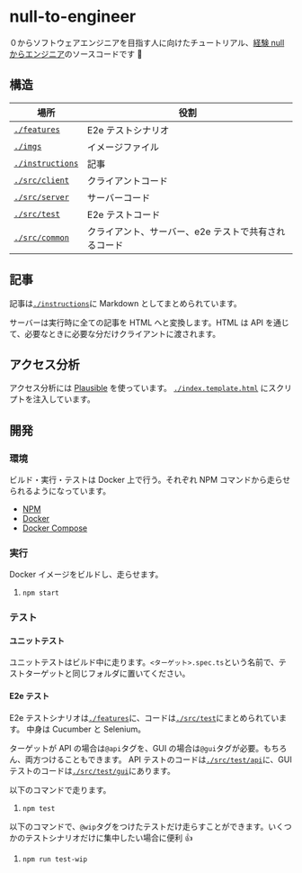 # null-to-engineer

０からソフトウェアエンジニアを目指す人に向けたチュートリアル、[経験 null からエンジニア](https://null-to.engineer)のソースコードです 🎉

## 構造

| 場所                               | 役割                                                 |
| ---------------------------------- | ---------------------------------------------------- |
| [`./features`](./features)         | E2e テストシナリオ                                   |
| [`./imgs`](./imgs)                 | イメージファイル                                     |
| [`./instructions`](./instructions) | 記事                                                 |
| [`./src/client`](./src/client)     | クライアントコード                                   |
| [`./src/server`](./src/server)     | サーバーコード                                       |
| [`./src/test`](./src/test)         | E2e テストコード                                     |
| [`./src/common`](./src/common)     | クライアント、サーバー、e2e テストで共有されるコード |

## 記事

記事は[`./instructions`](./instructions)に Markdown としてまとめられています。

サーバーは実行時に全ての記事を HTML へと変換します。HTML は API を通じて、必要なときに必要な分だけクライアントに渡されます。

## アクセス分析

アクセス分析には [Plausible](https://plausible.io) を使っています。
[`./index.template.html`](./index.template.html) にスクリプトを注入しています。

## 開発

### 環境

ビルド・実行・テストは Docker 上で行う。それぞれ NPM コマンドから走らせられるようになっています。

- [NPM](https://nodejs.org/en/)
- [Docker](https://docs.docker.com/get-docker/)
- [Docker Compose](https://docs.docker.com/compose/install/)

### 実行

Docker イメージをビルドし、走らせます。

1. `npm start`

### テスト

#### ユニットテスト

ユニットテストはビルド中に走ります。`<ターゲット>.spec.ts`という名前で、テストターゲットと同じフォルダに置いてください。

#### E2e テスト

E2e テストシナリオは[`./features`](./features)に、コードは[`./src/test`](./src/test)にまとめられています。
中身は Cucumber と Selenium。

ターゲットが API の場合は`@api`タグを、GUI の場合は`@gui`タグが必要。もちろん、両方つけることもできます。
API テストのコードは[`./src/test/api`](./src/test/api)に、GUI テストのコードは[`./src/test/gui`](./src/test/gui)にあります。

以下のコマンドで走ります。

1. `npm test`

以下のコマンドで、`@wip`タグをつけたテストだけ走らすことができます。いくつかのテストシナリオだけに集中したい場合に便利 👍

1. `npm run test-wip`
